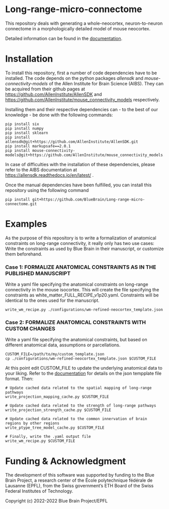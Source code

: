 # Long-range-micro-connectome

This repository deals with generating a whole-neocortex, neuron-to-neuron connectome in a morphologically detailed model of mouse neocortex.

Detailed information can be found in the [documentation](DOCUMENTATION.pdf).

# Installation

To install this repository, first a number of code dependencies have to be installed. The code depends on the python packages _allensdk_ and _mouse-connectivity-models_ of the Allen Institute for Brain Science (AIBS). They can be acquired from their github pages at https://github.com/AllenInstitute/AllenSDK and https://github.com/AllenInstitute/mouse_connectivity_models respectively. 

Installing them and their respective dependencies can - to the best of our knowledge - be done with the following commands:
```
pip install six
pip install numpy
pip install sklearn
pip install allensdk@git+https://github.com/AllenInstitute/AllenSDK.git
pip install markupsafe==2.0.1
pip install mouse-connectivity-models@git+https://github.com/AllenInstitute/mouse_connectivity_models.git
```

In case of difficulties with the installation of these dependencies, please refer to the AIBS documentation at https://allensdk.readthedocs.io/en/latest/ .

Once the manual dependencies have been fulfilled, you can install this repository using the following command

```
pip install git+https://github.com/BlueBrain/Long-range-micro-connectome.git
```

# Examples
As the purpose of this repository is to write a formalization of anatomical constraints on long-range connectivity, it really only has two use cases: Write the constraints as used by Blue Brain in their manuscript, or customize them beforehand.
### Case 1: FORMALIZE ANATOMICAL CONSTRAINTS AS IN THE PUBLISHED MANUSCRIPT
Write a yaml file specifying the anatomical constraints on long-range connectivity in the mouse isocortex.
This will create the file specifying the constraints as white_matter_FULL_RECIPE_v1p20.yaml.
Constraints will be identical to the ones used for the manuscript.
```
write_wm_recipe.py ./configurations/wm-refined-neocortex_template.json
```

### Case 2: FORMALIZE ANATOMICAL CONSTRAINTS WITH CUSTOM CHANGES
Write a yaml file specifying the anatomical constraints, but based on different anatomical data, assumptions or parcellations.
```
CUSTOM_FILE=/path/to/my/custom_template.json
cp ./configurations/wm-refined-neocortex_template.json $CUSTOM_FILE
```
At this point edit CUSTOM_FILE to update the underlying anatomical data to your liking. Refer to the [documentation](DOCUMENTATION.pdf) for details on the json tempplate file format. Then:
```
# Update cached data related to the spatial mapping of long-range pathways
write_projection_mapping_cache.py $CUSTOM_FILE  

# Update cached data related to the strength of long-range pathways
write_projection_strength_cache.py $CUSTOM_FILE  

# Update cached data related to the common innervation of brain regions by other regions
write_ptype_tree_model_cache.py $CUSTOM_FILE 

# Finally, write the .yaml output file
write_wm_recipe.py $CUSTOM_FILE  
```

# Funding & Acknowledgment

The development of this software was supported by funding to the Blue Brain Project, a research center of the École polytechnique fédérale de Lausanne (EPFL), from the Swiss government’s ETH Board of the Swiss Federal Institutes of Technology.

Copyright (c) 2022-2022 Blue Brain Project/EPFL

